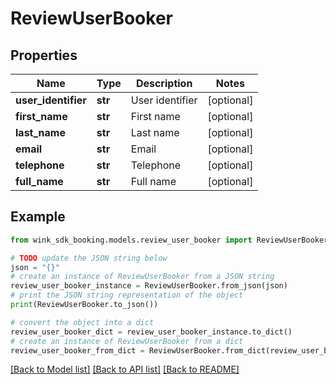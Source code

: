# ReviewUserBooker


## Properties

Name | Type | Description | Notes
------------ | ------------- | ------------- | -------------
**user_identifier** | **str** | User identifier | [optional] 
**first_name** | **str** | First name | [optional] 
**last_name** | **str** | Last name | [optional] 
**email** | **str** | Email | [optional] 
**telephone** | **str** | Telephone | [optional] 
**full_name** | **str** | Full name | [optional] 

## Example

```python
from wink_sdk_booking.models.review_user_booker import ReviewUserBooker

# TODO update the JSON string below
json = "{}"
# create an instance of ReviewUserBooker from a JSON string
review_user_booker_instance = ReviewUserBooker.from_json(json)
# print the JSON string representation of the object
print(ReviewUserBooker.to_json())

# convert the object into a dict
review_user_booker_dict = review_user_booker_instance.to_dict()
# create an instance of ReviewUserBooker from a dict
review_user_booker_from_dict = ReviewUserBooker.from_dict(review_user_booker_dict)
```
[[Back to Model list]](../README.md#documentation-for-models) [[Back to API list]](../README.md#documentation-for-api-endpoints) [[Back to README]](../README.md)


